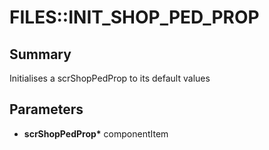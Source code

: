 # FILES::INIT_SHOP_PED_PROP

## Summary
Initialises a scrShopPedProp to its default values

## Parameters
* **scrShopPedProp\*** componentItem